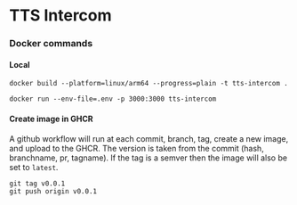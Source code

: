 # TTS Intercom

### Docker commands

#### Local
```shell
docker build --platform=linux/arm64 --progress=plain -t tts-intercom .
```

```shell
docker run --env-file=.env -p 3000:3000 tts-intercom
```

#### Create image in GHCR

A github workflow will run at each commit, branch, tag, create a new image, and upload to the GHCR. The version is
taken from the commit (hash, branchname, pr, tagname). If the tag is a semver then the image will also be set to
`latest`.

```shell
git tag v0.0.1
git push origin v0.0.1
```
